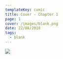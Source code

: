 ```yaml
---
templateKey: comic
title: Cover - Chapter 1
page: 1
cover: /images/blank.png
date: 22/08/2018
tags:
  - blank
---
```

![](/images/001.png)
